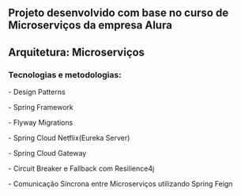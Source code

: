 ## Projeto desenvolvido com base no curso de Microserviços da empresa Alura<br>

<h2>Arquitetura: Microserviços</h2>

<h3>Tecnologias e metodologias:</h3>
<p>- Design Patterns</p>
<p>- Spring Framework</p>
<p>- Flyway Migrations</p>
<p>- Spring Cloud Netflix(Eureka Server)</p>
<p>- Spring Cloud Gateway</p>
<p>- Circuit Breaker e Fallback com Resilience4j</p>
<p>- Comunicação Síncrona entre Microserviços utilizando Spring Feign</p>


